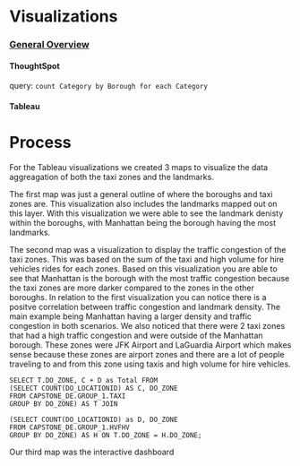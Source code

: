 # Visualizations

### <ins> General Overview </ins>

#### ThoughtSpot

query: ```count Category by Borough for each Category```

#### Tableau
# Process
For the Tableau visualizations we created 3 maps to visualize the data aggreagation of both the taxi zones and the landmarks. 

The first map was just a general outline of where the boroughs and taxi zones are. This visualization also includes the landmarks mapped out on this layer. With this visualization we were able to see the landmark denisty within the boroughs, with Manhattan being the borough having the most landmarks. 

The second map was a visualization to display the traffic congestion of the taxi zones. This was based on the sum of the taxi and high volume for hire vehicles rides for each zones. Based on this visualization you are able to see that Manhattan is the borough with the most traffic congestion because the taxi zones are more darker compared to the zones in the other boroughs. In relation to the first visualization you can notice there is a positve correlation between traffic congestion and landmark density. The main example being Manhattan having a larger density and traffic congestion in both scenarios. We also noticed that there were 2 taxi zones that had a high traffic congestion and were outside of the Manhattan borough. These zones were JFK Airport and LaGuardia Airport which makes sense because these zones are airport zones and there are a lot of people traveling to and from this zone using taxis and high volume for hire vehicles.

```
SELECT T.DO_ZONE, C + D as Total FROM 
(SELECT COUNT(DO_LOCATIONID) AS C, DO_ZONE
FROM CAPSTONE_DE.GROUP_1.TAXI
GROUP BY DO_ZONE) AS T JOIN 

(SELECT COUNT(DO_LOCATIONID) as D, DO_ZONE
FROM CAPSTONE_DE.GROUP_1.HVFHV
GROUP BY DO_ZONE) AS H ON T.DO_ZONE = H.DO_ZONE;
```

Our third map was the interactive dashboard
